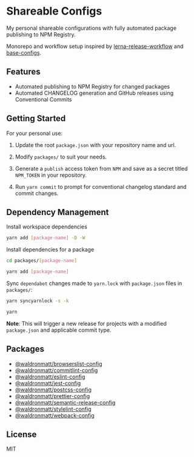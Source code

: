 # Shareable Configs

My personal shareable configurations with fully automated package publishing to NPM Registry.

Monorepo and workflow setup inspired by [lerna-release-workflow](https://github.com/jonwa/lerna-release-workflow) and [base-configs](https://github.com/demartini/base-configs).

## Features

- Automated publishing to NPM Registry for changed packages
- Automated CHANGELOG generation and GitHub releases using Conventional Commits

## Getting Started

For your personal use:

1. Update the root `package.json` with your repository name and url.

2. Modify `packages/` to suit your needs.

3. Generate a `publish` access token from `NPM` and save as a secret titled `NPM_TOKEN` in your repository.

4. Run `yarn commit` to prompt for conventional changelog standard and commit changes.

## Dependency Management

Install workspace dependencies

```bash
yarn add [package-name] -D -W
```

Install dependencies for a package

```bash
cd packages/[package-name]
```

```bash
yarn add [package-name]
```

Sync `dependabot` changes made to `yarn.lock` with `package.json` files in `packages/`:

```bash
yarn syncyarnlock -s -k
```

```bash
yarn
```

**Note**: This will trigger a new release for projects with a modified `package.json` and applicable commit type.

## Packages

- [@waldronmatt/browserslist-config](https://github.com/waldronmatt/shareable-configs/tree/main/packages/browserslist-config#readme)
- [@waldronmatt/commitlint-config](https://github.com/waldronmatt/shareable-configs/tree/main/packages/commitlint-config#readme)
- [@waldronmatt/eslint-config](https://github.com/waldronmatt/shareable-configs/tree/main/packages/eslint-config#readme)
- [@waldronmatt/jest-config](https://github.com/waldronmatt/shareable-configs/tree/main/packages/jest-config#readme)
- [@waldronmatt/postcss-config](https://github.com/waldronmatt/shareable-configs/tree/main/packages/postcss-config#readme)
- [@waldronmatt/prettier-config](https://github.com/waldronmatt/shareable-configs/tree/main/packages/prettier-config#readme)
- [@waldronmatt/semantic-release-config](https://github.com/waldronmatt/shareable-configs/tree/main/packages/semantic-release-config#readme)
- [@waldronmatt/stylelint-config](https://github.com/waldronmatt/shareable-configs/tree/main/packages/stylelint-config#readme)
- [@waldronmatt/webpack-config](https://github.com/waldronmatt/shareable-configs/tree/main/packages/webpack-config#readme)

## License

MIT
